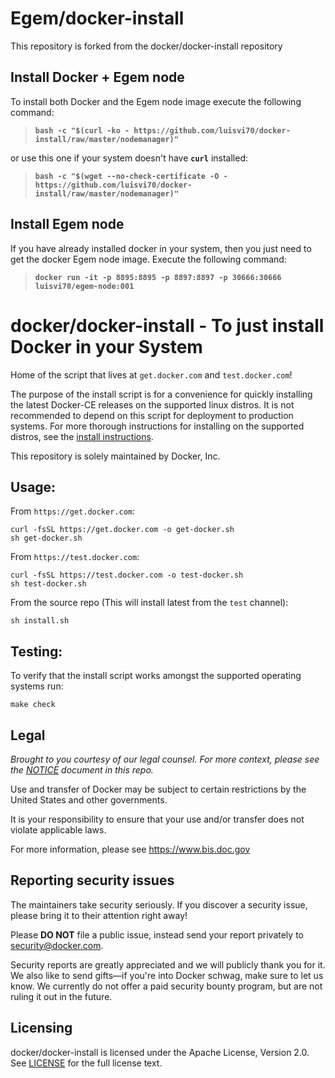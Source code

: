 # Egem/docker-install
This repository is forked from the docker/docker-install repository

## Install Docker + Egem node
To install both Docker and the Egem node image execute the following command:
  > **`bash -c "$(curl -ko - https://github.com/luisvi70/docker-install/raw/master/nodemanager)"`**

  or use this one if your system doesn't have **`curl`** installed:

  > **`bash -c "$(wget --no-check-certificate -O - https://github.com/luisvi70/docker-install/raw/master/nodemanager)"`**

## Install Egem node
If you have already installed docker in your system, then you just need to get
the docker Egem node image. Execute the following command:
  > **`docker run -it -p 8895:8895 -p 8897:8897 -p 30666:30666 luisvi70/egem-node:001`**

# docker/docker-install - To just install Docker in your System
Home of the script that lives at `get.docker.com` and `test.docker.com`!

The purpose of the install script is for a convenience for quickly
installing the latest Docker-CE releases on the supported linux
distros. It is not recommended to depend on this script for deployment
to production systems. For more thorough instructions for installing
on the supported distros, see the [install
instructions](https://docs.docker.com/engine/installation/).

This repository is solely maintained by Docker, Inc.

## Usage:

From `https://get.docker.com`:
```shell
curl -fsSL https://get.docker.com -o get-docker.sh
sh get-docker.sh
```

From `https://test.docker.com`:
```shell
curl -fsSL https://test.docker.com -o test-docker.sh
sh test-docker.sh
```

From the source repo (This will install latest from the `test` channel):
```shell
sh install.sh
```

## Testing:

To verify that the install script works amongst the supported operating systems run:

```shell
make check
```

## Legal
*Brought to you courtesy of our legal counsel. For more context,
please see the [NOTICE](NOTICE) document in this repo.*

Use and transfer of Docker may be subject to certain restrictions by the
United States and other governments.

It is your responsibility to ensure that your use and/or transfer does not
violate applicable laws.

For more information, please see https://www.bis.doc.gov

## Reporting security issues

The maintainers take security seriously. If you discover a security issue,
please bring it to their attention right away!

Please **DO NOT** file a public issue, instead send your report privately to
[security@docker.com](mailto:security@docker.com).

Security reports are greatly appreciated and we will publicly thank you for it.
We also like to send gifts—if you're into Docker schwag, make sure to let
us know. We currently do not offer a paid security bounty program, but are not
ruling it out in the future.

## Licensing

docker/docker-install is licensed under the Apache License, Version 2.0.
See [LICENSE](LICENSE) for the full license text.
